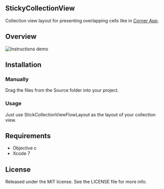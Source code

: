## StickyCollectionView
Collection view layout for presenting overlapping cells like in [Corner App](https://cornerapp.com).

## Overview
![Instructions demo](https://cloud.githubusercontent.com/assets/5644547/11768922/90c8ddb2-a1ec-11e5-9476-bff461e214c2.gif)

## Installation

### Manually
Drag the files from the Source folder into your project.

### Usage
Just use StickCollectionViewFlowLayout as the layout of your collection view.

## Requirements
- Objective c
- Xcode 7

## License
Released under the MIT license. See the LICENSE file for more info.
